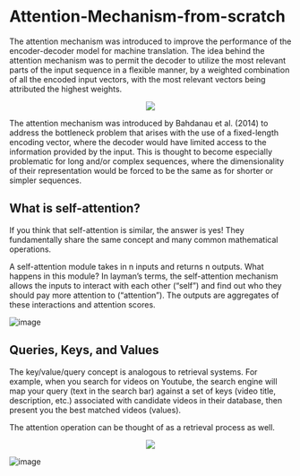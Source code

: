 # Attention-Mechanism-from-scratch

The attention mechanism was introduced to improve the performance of the encoder-decoder model for machine translation. The idea behind the attention mechanism was to permit the decoder to utilize the most relevant parts of the input sequence in a flexible manner, by a weighted combination of all the encoded input vectors, with the most relevant vectors being attributed the highest weights.

<p align="center">
  <img src="https://user-images.githubusercontent.com/64821137/220428391-fb72cd39-ce07-4dd1-b565-5821ecbddb17.png" />
</p>

The attention mechanism was introduced by Bahdanau et al. (2014) to address the bottleneck problem that arises with the use of a fixed-length encoding vector, where the decoder would have limited access to the information provided by the input. This is thought to become especially problematic for long and/or complex sequences, where the dimensionality of their representation would be forced to be the same as for shorter or simpler sequences.

## What is self-attention?

If you think that self-attention is similar, the answer is yes! They fundamentally share the same concept and many common mathematical operations.

A self-attention module takes in n inputs and returns n outputs. What happens in this module? In layman’s terms, the self-attention mechanism allows the inputs to interact with each other (“self”) and find out who they should pay more attention to (“attention”). The outputs are aggregates of these interactions and attention scores.

![image](https://user-images.githubusercontent.com/64821137/220429271-2186e2e4-899a-4aec-b3d2-26fbff81dcbf.png)


## Queries, Keys, and Values

The key/value/query concept is analogous to retrieval systems. For example, when you search for videos on Youtube, the search engine will map your query (text in the search bar) against a set of keys (video title, description, etc.) associated with candidate videos in their database, then present you the best matched videos (values).

The attention operation can be thought of as a retrieval process as well.

<p align="center">
  <img src="https://user-images.githubusercontent.com/64821137/220430122-ea844bfa-a26f-45fd-8851-f1eeb7a2b3f8.png" />
</p>

![image](https://user-images.githubusercontent.com/64821137/220433640-9638efe8-7010-4293-adf5-60d9b81e12ec.png)

